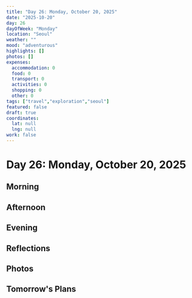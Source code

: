 ```yaml
---
title: "Day 26: Monday, October 20, 2025"
date: "2025-10-20"
day: 26
dayOfWeek: "Monday"
location: "Seoul"
weather: ""
mood: "adventurous"
highlights: []
photos: []
expenses:
  accommodation: 0
  food: 0
  transport: 0
  activities: 0
  shopping: 0
  other: 0
tags: ["travel","exploration","seoul"]
featured: false
draft: true
coordinates:
  lat: null
  lng: null
work: false
---
```

# Day 26: Monday, October 20, 2025

## Morning

## Afternoon

## Evening

## Reflections

## Photos

## Tomorrow's Plans
